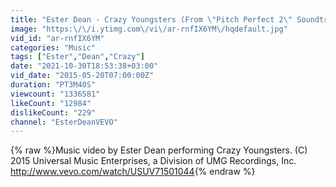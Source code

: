 ```yaml
---
title: "Ester Dean - Crazy Youngsters (From \"Pitch Perfect 2\" Soundtrack \/ Lyric Video)"
image: "https:\/\/i.ytimg.com\/vi\/ar-rnfIX6YM\/hqdefault.jpg"
vid_id: "ar-rnfIX6YM"
categories: "Music"
tags: ["Ester","Dean","Crazy"]
date: "2021-10-30T18:53:38+03:00"
vid_date: "2015-05-20T07:00:00Z"
duration: "PT3M40S"
viewcount: "1336581"
likeCount: "12984"
dislikeCount: "229"
channel: "EsterDeanVEVO"
---
```

{% raw %}Music video by Ester Dean performing Crazy Youngsters. (C) 2015 Universal Music Enterprises, a Division of UMG Recordings, Inc.<br /><a rel="nofollow" target="blank" href="http://www.vevo.com/watch/USUV71501044">http://www.vevo.com/watch/USUV71501044</a>{% endraw %}
